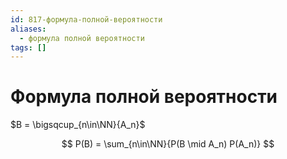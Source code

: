 ```yaml
---
id: 817-формула-полной-вероятности
aliases:
  - формула полной вероятности
tags: []
---
```


# Формула полной вероятности

$B = \bigsqcup_{n\in\NN}{A_n}$

$$
P(B) = \sum_{n\in\NN}{P(B \mid A_n) P(A_n)}
$$
